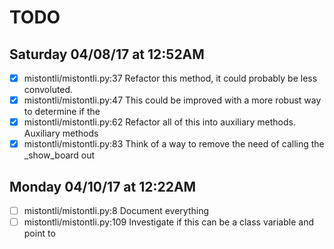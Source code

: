 # TODO

## Saturday 04/08/17 at 12:52AM
- [X] mistontli/mistontli.py:37   Refactor this method, it could probably be less convoluted.
- [X] mistontli/mistontli.py:47   This could be improved with a more robust way to determine if the
- [X] mistontli/mistontli.py:62   Refactor all of this into auxiliary methods. Auxiliary methods
- [X] mistontli/mistontli.py:83   Think of a way to remove the need of calling the _show_board out

## Monday 04/10/17 at 12:22AM

- [ ] mistontli/mistontli.py:8     Document everything
- [ ] mistontli/mistontli.py:109   Investigate if this can be a class variable and point to
